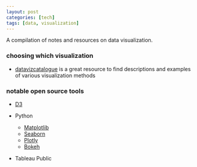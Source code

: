 ```yaml
---
layout: post
categories: [tech]
tags: [data, visualization]
---
```


A compilation of notes and resources on data visualization.

<!--excerpt separator -->

### choosing which visualization

- [datavizcatalogue](http://datavizcatalogue.com/) is a great resource to find descriptions and examples of various visualization methods  

### notable open source tools

- [D3](https://d3js.org/)
- Python
    - [Matplotlib](http://matplotlib.org/)
	- [Seaborn](http://seaborn.pydata.org/)
	- [Plotly](https://plot.ly/)
	- [Bokeh](http://bokeh.pydata.org/)

- Tableau Public